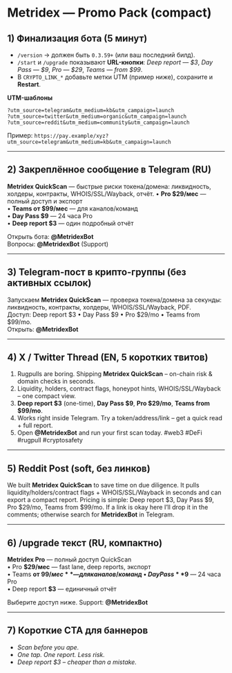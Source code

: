 # Metridex — Promo Pack (compact)

## 1) Финализация бота (5 минут)
- `/version` → должен быть `0.3.59+` (или ваш последний билд).
- `/start` и `/upgrade` показывают **URL-кнопки**: *Deep report — $3*, *Day Pass — $9*, *Pro — $29*, *Teams — from $99*.
- В `CRYPTO_LINK_*` добавьте метки UTM (пример ниже), сохраните и **Restart**.

**UTM-шаблоны**
```
?utm_source=telegram&utm_medium=kb&utm_campaign=launch
?utm_source=twitter&utm_medium=organic&utm_campaign=launch
?utm_source=reddit&utm_medium=community&utm_campaign=launch
```
Пример: `https://pay.example/xyz?utm_source=telegram&utm_medium=kb&utm_campaign=launch`

---

## 2) Закреплённое сообщение в Telegram (RU)
**Metridex QuickScan** — быстрые риски токена/домена: ликвидность, холдеры, контракты, WHOIS/SSL/Wayback, отчёт.
• **Pro $29/мес** — полный доступ и экспорт  
• **Teams от $99/мес** — для каналов/команд  
• **Day Pass $9** — 24 часа Pro  
• **Deep report $3** — один подробный отчёт

Открыть бота: **@MetridexBot**  
Вопросы: **@MetridexBot** (Support)

---

## 3) Telegram-пост в крипто-группы (без активных ссылок)
Запускаем **Metridex QuickScan** — проверка токена/домена за секунды: ликвидность, контракты, холдеры, WHOIS/SSL/Wayback, PDF.  
Доступ: Deep report $3 • Day Pass $9 • Pro $29/mo • Teams from $99/mo.  
Открыть: **@MetridexBot**

---

## 4) X / Twitter Thread (EN, 5 коротких твитов)
1) Rugpulls are boring. Shipping **Metridex QuickScan** – on-chain risk & domain checks in seconds.  
2) Liquidity, holders, contract flags, honeypot hints, WHOIS/SSL/Wayback – one compact view.  
3) **Deep report $3** (one-time), **Day Pass $9**, **Pro $29/mo**, **Teams from $99/mo**.  
4) Works right inside Telegram. Try a token/address/link – get a quick read + full report.  
5) Open **@MetridexBot** and run your first scan today. #web3 #DeFi #rugpull #cryptosafety

---

## 5) Reddit Post (soft, без линков)
We built **Metridex QuickScan** to save time on due diligence. It pulls liquidity/holders/contract flags + WHOIS/SSL/Wayback in seconds and can export a compact report. Pricing is simple: Deep report $3, Day Pass $9, Pro $29/mo, Teams from $99/mo. If a link is okay here I’ll drop it in the comments; otherwise search for **MetridexBot** in Telegram.

---

## 6) /upgrade текст (RU, компактно)
**Metridex Pro** — полный доступ QuickScan  
• Pro **$29/мес** — fast lane, deep reports, экспорт  
• Teams **от $99/мес** — для каналов/команд  
• Day Pass **$9** — 24 часа Pro  
• Deep report **$3** — единичный отчёт

Выберите доступ ниже. Support: **@MetridexBot**

---

## 7) Короткие CTA для баннеров
- *Scan before you ape.*
- *One tap. One report. Less risk.*
- *Deep report $3 – cheaper than a mistake.*
